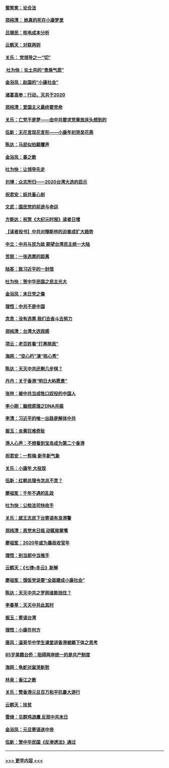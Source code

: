 #### [蜀笑笑：论合法](../pages/nsc993/n11808064.md?t=01210955) 
#### [郑纯清： 她真的死在小康梦里](../pages/nsc993/n11806623.md?t=01210955) 
#### [吕锡民：核电成本分析](../pages/nsc993/n11806284.md?t=01210955) 
#### [云鹤天：对联两则](../pages/nsc993/n11805957.md?t=01210955) 
#### [关乐： 党领导之一“切”](../pages/nsc993/n11804505.md?t=01210955) 
#### [ 吐为快：论土共的“贵族气质”](../pages/nsc993/n11804490.md?t=01210955) 
#### [金浴凤：赵国的“小康社会”](../pages/nsc993/n11804452.md?t=01210955) 
#### [诸葛高参：行动，灭共于2020](../pages/nsc993/n11804120.md?t=01210955) 
#### [郑纯清：爱国主义最终要党命](../pages/nsc993/n11802197.md?t=01210955) 
#### [关乐：亡党不是梦——由中共要求党章放床头想到的](../pages/nsc993/n11802156.md?t=01210955) 
#### [伍新：无花言现花言形——小康年初哭吴花燕](../pages/nsc993/n11800044.md?t=01210955) 
#### [陈达：马屁似拍颠覆声](../pages/nsc993/n11800010.md?t=01210955) 
#### [金浴凤：春之歌](../pages/nsc993/n11797687.md?t=01210955) 
#### [吐为快：让领导先走](../pages/nsc993/n11797512.md?t=01210955) 
#### [刘博：众志所归——2020台湾大选的启示](../pages/nsc993/n11796878.md?t=01210955) 
#### [祝君安：妖共畜心剖](../pages/nsc993/n11794273.md?t=01210955) 
#### [文武：国民党的前途与命运](../pages/nsc993/n11794198.md?t=01210955) 
#### [方能达：祝贺《大纪元时报》读者日增](../pages/nsc993/n11793807.md?t=01210955) 
#### [【读者投书】中共对穆斯林的迫害成扩大趋势](../pages/nsc993/n11791371.md?t=01210955) 
#### [中立：中共与民为敌 期望台湾民主统一大陆](../pages/nsc993/n11790392.md?t=01210955) 
#### [苦胆：一张选票的距离](../pages/nsc993/n11788914.md?t=01210955) 
#### [陆客：致习近平的一封信](../pages/nsc993/n11788867.md?t=01210955) 
#### [吐为快：贺中华民国之民主光大](../pages/nsc993/n11788618.md?t=01210955) 
#### [金浴凤：末日党之像](../pages/nsc993/n11787475.md?t=01210955) 
#### [理悟：中共不是中国](../pages/nsc993/n11787463.md?t=01210955) 
#### [念贲：没有选票  我们去奋斗去努力](../pages/nsc993/n11787398.md?t=01210955) 
#### [郑纯清：台湾大选观感](../pages/nsc993/n11786210.md?t=01210955) 
#### [项云：老百姓看“打黑除恶”](../pages/nsc993/n11785398.md?t=01210955) 
#### [海网：“空心朽”演“核心秀”](../pages/nsc993/n11783874.md?t=01210955) 
#### [陈达：天灭中共还剩几步棋？](../pages/nsc993/n11783719.md?t=01210955) 
#### [丹丹：关于香港“明日大屿愿景”](../pages/nsc993/n11783273.md?t=01210955) 
#### [张林：被中共当成牲口奴役的中国人](../pages/nsc993/n11782397.md?t=01210955) 
#### [李小刚：脑控原理之DNA共振](../pages/nsc993/n11780962.md?t=01210955) 
#### [李清：习近平的唯一出路是解体中共](../pages/nsc993/n11780866.md?t=01210955) 
#### [振玉：炎黄巨难奇耻](../pages/nsc993/n11779632.md?t=01210955) 
#### [港人心声：不想看到宝岛成为第二个香港](../pages/nsc993/n11778817.md?t=01210955) 
#### [祝君安：一剪梅‧新年新气象](../pages/nsc993/n11776340.md?t=01210955) 
#### [关乐：小康年 大役现](../pages/nsc993/n11774213.md?t=01210955) 
#### [伍新：红朝总理令怎总不灵？](../pages/nsc993/n11770813.md?t=01210955) 
#### [廖祖笙：千年不遇的乱政](../pages/nsc993/n11770373.md?t=01210955) 
#### [吐为快：公检法司快收手](../pages/nsc993/n11770359.md?t=01210955) 
#### [关乐：就王志民下台寄语有良港警](../pages/nsc993/n11769903.md?t=01210955) 
#### [郑纯清：恶党末日临 动辄挨掌嘴](../pages/nsc993/n11769356.md?t=01210955) 
#### [廖祖笙：2020年或为暴政收官年](../pages/nsc993/n11768216.md?t=01210955) 
#### [理悟：别当郎中当推手](../pages/nsc993/n11768243.md?t=01210955) 
#### [云鹤天：《七律▪冬云》新解](../pages/nsc993/n11768204.md?t=01210955) 
#### [廖祖笙：饿饭党说要“全面建成小康社会”](../pages/nsc993/n11767482.md?t=01210955) 
#### [陈达：天灭中共之罗网谁能挡住？](../pages/nsc993/n11767465.md?t=01210955) 
#### [李春草：天灭中共此其时](../pages/nsc993/n11767452.md?t=01210955) 
#### [振玉：寄语台湾](../pages/nsc993/n11767432.md?t=01210955) 
#### [理悟：小康在何方](../pages/nsc993/n11767394.md?t=01210955) 
#### [唐风：温哥华中学生课堂讲香港被踢下体之思考](../pages/nsc993/n11766848.md?t=01210955) 
#### [85岁美籍台侨：阻碍两岸统一的是共产制度](../pages/nsc993/n11765043.md?t=01210955) 
#### [海网：龟蛇对鼠哭新愁](../pages/nsc993/n11764895.md?t=01210955) 
#### [林泉：香江之歌](../pages/nsc993/n11764415.md?t=01210955) 
#### [关乐：赞香港元旦百万和平抗暴大游行](../pages/nsc993/n11764382.md?t=01210955) 
#### [云鹤天：扶贫](../pages/nsc993/n11764245.md?t=01210955) 
#### [雪绮：见群鸡退鹰  反观中共末日](../pages/nsc993/n11762112.md?t=01210955) 
#### [金浴凤：元旦寄语迷中帝](../pages/nsc993/n11761788.md?t=01210955) 
#### [伍新：贺中华民国《反渗透法》通过](../pages/nsc993/n11761994.md?t=01210955) 

----
#### [ >>> 更早内容 <<< ](../indexes/nsc993-earlier.md)
